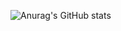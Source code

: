 ![Anurag's GitHub stats](https://github-readme-stats.vercel.app/api?username=JamersonOliveira&show_icons=true&theme=dark)
